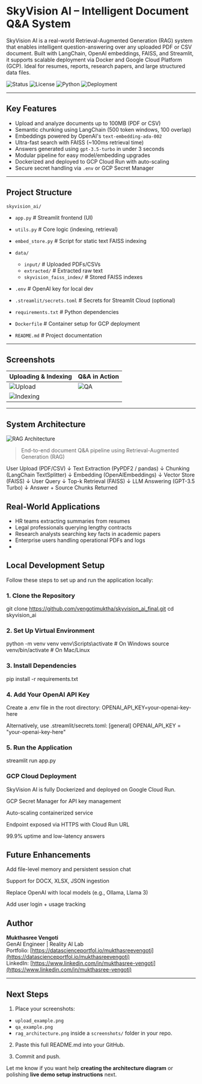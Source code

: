 # SkyVision AI – Intelligent Document Q&A System

SkyVision AI is a real-world Retrieval-Augmented Generation (RAG) system that enables intelligent question-answering over any uploaded PDF or CSV document. Built with LangChain, OpenAI embeddings, FAISS, and Streamlit, it supports scalable deployment via Docker and Google Cloud Platform (GCP). Ideal for resumes, reports, research papers, and large structured data files.

![Status](https://img.shields.io/badge/status-production-green)
![License](https://img.shields.io/badge/license-MIT-blue)
![Python](https://img.shields.io/badge/python-3.11-blue)
![Deployment](https://img.shields.io/badge/GCP-Cloud_Run-blue)

---

## Key Features

-  Upload and analyze documents up to 100MB (PDF or CSV)
-  Semantic chunking using LangChain (500 token windows, 100 overlap)
-  Embeddings powered by OpenAI's `text-embedding-ada-002`
-  Ultra-fast search with FAISS (~100ms retrieval time)
-  Answers generated using `gpt-3.5-turbo` in under 3 seconds
-  Modular pipeline for easy model/embedding upgrades
-  Dockerized and deployed to GCP Cloud Run with auto-scaling
-  Secure secret handling via `.env` or GCP Secret Manager

---

## Project Structure


`skyvision_ai/`

  - `app.py`                      # Streamlit frontend (UI)
  - `utils.py`                    # Core logic (indexing, retrieval)
  - `embed_store.py`              # Script for static text FAISS indexing

 - `data/`
   - `input/`                  # Uploaded PDFs/CSVs
   - `extracted/`              # Extracted raw text
   - `skyvision_faiss_index/` # Stored FAISS indexes

- `.env`                       # OpenAI key for local dev
- `.streamlit/secrets.toml`    # Secrets for Streamlit Cloud (optional)
- `requirements.txt`           # Python dependencies
- `Dockerfile`                # Container setup for GCP deployment
- `README.md`                 # Project documentation


---
## Screenshots

| Uploading & Indexing                        | Q&A in Action                          |
|--------------------------------------------|----------------------------------------|
| ![Upload](./screenshots/upload_interface.png) | ![QA](./screenshots/qa_demo.png)        |
| ![Indexing](./screenshots/indexing_status.png) |                                        |


---

##  System Architecture

![RAG Architecture](./screenshots/rag_architecture.png)

> End-to-end document Q&A pipeline using Retrieval-Augmented Generation (RAG)

User Upload (PDF/CSV)
↓
Text Extraction (PyPDF2 / pandas)
↓
Chunking (LangChain TextSplitter)
↓
Embedding (OpenAIEmbeddings)
↓
Vector Store (FAISS)
↓
User Query
↓
Top-k Retrieval (FAISS)
↓
LLM Answering (GPT-3.5 Turbo)
↓
Answer + Source Chunks Returned

##  Real-World Applications

- HR teams extracting summaries from resumes
- Legal professionals querying lengthy contracts
- Research analysts searching key facts in academic papers
- Enterprise users handling operational PDFs and logs
- 
## Local Development Setup

Follow these steps to set up and run the application locally:

### 1. Clone the Repository

git clone https://github.com/vengotimuktha/skyvision_ai_final.git
cd skyvision_ai

### 2. Set Up Virtual Environment

python -m venv venv
venv\Scripts\activate        # On Windows
source venv/bin/activate  # On Mac/Linux

### 3. Install Dependencies
pip install -r requirements.txt

### 4. Add Your OpenAI API Key

Create a .env file in the root directory:
OPENAI_API_KEY=your-openai-key-here

Alternatively, use .streamlit/secrets.toml:
[general]
OPENAI_API_KEY = "your-openai-key-here"

### 5. Run the Application

streamlit run app.py

### GCP Cloud Deployment 
SkyVision AI is fully Dockerized and deployed on Google Cloud Run.

GCP Secret Manager for API key management

Auto-scaling containerized service

Endpoint exposed via HTTPS with Cloud Run URL

99.9% uptime and low-latency answers


## Future Enhancements
Add file-level memory and persistent session chat

Support for DOCX, XLSX, JSON ingestion

Replace OpenAI with local models (e.g., Ollama, Llama 3)

Add user login + usage tracking



## Author

**Mukthasree Vengoti**  
GenAI Engineer |  Reality AI Lab  
 Portfolio: [https://datascienceportfol.io/mukthasreevengoti](https://datascienceportfol.io/mukthasreevengoti)  
 LinkedIn: [https://www.linkedin.com/in/mukthasree-vengoti](https://www.linkedin.com/in/mukthasree-vengoti)


---

##  Next Steps

1.  Place your screenshots:
   - `upload_example.png`
   - `qa_example.png`
   - `rag_architecture.png`
   inside a `screenshots/` folder in your repo.

2.  Paste this full README.md into your GitHub.

3.  Commit and push.

Let me know if you want help **creating the architecture diagram** or polishing **live demo setup instructions** next.

